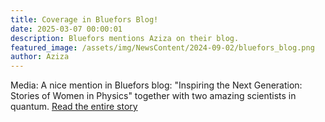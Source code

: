 ```yaml
---
title: Coverage in Bluefors Blog!
date: 2025-03-07 00:00:01
description: Bluefors mentions Aziza on their blog.
featured_image: /assets/img/NewsContent/2024-09-02/bluefors_blog.png
author: Aziza
---
```


Media: A nice mention in Bluefors blog: "Inspiring the Next Generation: Stories of Women in Physics" together with two amazing scientists in quantum. [Read the entire story](https://bluefors.com/stories/inspiring-the-next-generation-stories-of-women-in-physics/)

